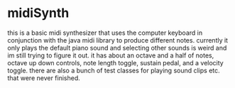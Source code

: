 # midiSynth
this is a basic midi synthesizer that uses the computer keyboard in conjunction with the java midi library to produce different notes.
currently it only plays the default piano sound and selecting other sounds is weird and im still trying to figure it out.
it has about an octave and a half of notes, octave up down controls, note length toggle, sustain pedal, and a velocity toggle.
there are also a bunch of test classes for playing sound clips etc. that were never finished.

